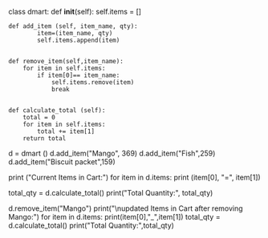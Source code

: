 class dmart:
    def __init__(self):
      self.items = []
      
    def add_item (self, item_name, qty):
            item=(item_name, qty)
            self.items.append(item)

            
    def remove_item(self,item_name):
        for item in self.items:
            if item[0]== item_name:
                self.items.remove(item)
                break

                    
    def calculate_total (self):
        total = 0
        for item in self.items:
            total += item[1]
        return total
            
d = dmart ()
d.add_item("Mango", 369)
d.add_item("Fish",259)
d.add_item("Biscuit packet",159)

print ("Current Items in Cart:")
for item in d.items:
    print (item[0], "=", item[1])

total_qty = d.calculate_total()
print("Total Quantity:", total_qty)

d.remove_item("Mango")
print("\nupdated Items in Cart after removing Mango:")
for item in d.items:
    print(item[0],"_",item[1])
total_qty = d.calculate_total()
print("Total Quantity:",total_qty)
